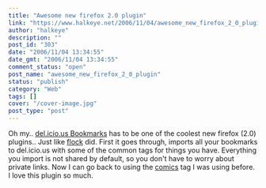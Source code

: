 ```yaml
---
title: "Awesome new firefox 2.0 plugin"
link: "https://www.halkeye.net/2006/11/04/awesome_new_firefox_2_0_plugin/"
author: "halkeye"
description: ""
post_id: "303"
date: "2006/11/04 13:34:55"
date_gmt: "2006/11/04 13:34:55"
comment_status: "open"
post_name: "awesome_new_firefox_2_0_plugin"
status: "publish"
category: "Web"
tags: []
cover: "/cover-image.jpg"
post_type: "post"
---
```


Oh my.. [del.icio.us Bookmarks](https://addons.mozilla.org/firefox/3615/) has to be one of the coolest new firefox (2.0) plugins.. Just like [flock](http://www.flock.com) did. First it goes through, imports all your bookmarks to del.icio.us with some of the common tags for things you have. Everything you import is not shared by default, so you don't have to worry about private links. Now I can go back to using the [comics](http://del.icio.us/halkeye/comics) tag I was using before. I love this plugin so much.